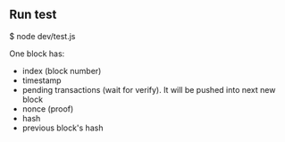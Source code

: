 ## Run test
$ node dev/test.js

One block has:
+ index (block number)
+ timestamp
+ pending transactions (wait for verify). It will be pushed into next new block
+ nonce (proof)
+ hash
+ previous block's hash